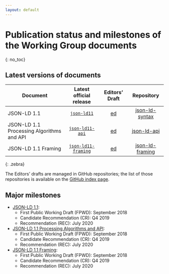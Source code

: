 ```yaml
---
layout: default
---
```


# Publication status and milestones of the Working Group documents
{: no_toc}

## Latest versions of documents

| Document | Latest official release | Editors’ Draft | Repository |
|----------|:-----------------------:|:--------------:|:----------:|
| JSON-LD 1.1  | [`json-ld11`](https://www.w3.org/TR/json-ld11/) | [ed](https://w3c.github.io/json-ld-syntax/) | [json-ld-syntax](https://github.com/w3c/json-ld-syntax/)                  |
| JSON-LD 1.1 Processing Algorithms and API  | [`json-ld11-api`](https://www.w3.org/TR/json-ld11-api/) | [ed](https://w3c.github.io/json-ld-api/)          | [json-ld-api](https://github.com/w3c/json-ld-api/)          |
| JSON-LD 1.1 Framing                    | [`json-ld11-framing`](https://www.w3.org/TR/json-ld11-framing/) | [ed](https://w3c.github.io/json-ld-framing/)          | [json-ld-framing](https://github.com/w3c/json-ld-framing/)                |
{: .zebra}

<!-- <div data-apiary="specifications"></div> -->

The Editors’ drafts are managed in GitHub repositories; the list of those repositories is available on the [GitHub index page](https://github.com/search?q=topic%3Ajson-ld-wg+org%3Aw3c&type=Repositories).

## Major milestones

* [JSON-LD 1.1](ttps://www.w3.org/TR/json-ld11-api/):
    * First Public Working Draft (FPWD): September 2018
    * Candidate Recommendation (CR): Q4 2019
    * Recommendation (REC): July 2020 
* [JSON-LD 1.1 Processing Algorithms and API](https://www.w3.org/TR/json-ld11-api/):
    * First Public Working Draft (FPWD): September 2018
    * Candidate Recommendation (CR): Q4 2019
    * Recommendation (REC): July 2020
* [JSON-LD 1.1 Framing](https://www.w3.org/TR/json-ld11-framing/):
    * First Public Working Draft (FPWD): September 2018
    * Candidate Recommendation (CR): Q4 2019
    * Recommendation (REC): July 2020
